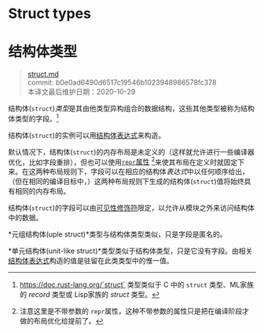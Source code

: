 # Struct types
# 结构体类型

>[struct.md](https://github.com/rust-lang/reference/blob/master/src/types/struct.md)\
>commit: b0e0ad6490d6517c19546b1023948986578fc378 \
>本译文最后维护日期：2020-10-29

结构体(`struct`)*类型*是其由他类型异构组合的数据结构，这些其他类型被称为结构体类型的字段。[^structtype]

结构体(`struct`)的实例可以用[结构体表达式][struct expression]来构造。

默认情况下，结构体(`struct`)的内存布局是未定义的（这样就允许进行一些编译器优化，比如字段重排），但也可以使用[`repr`属性][`repr` attribute] [^译者注]来使其布局在定义时就固定下来。在这两种布局规则下，字段可以在相应的结构体*表达式*中以任何顺序给出，（但在相同的编译目标中，）这两种布局规则下生成的结构体(`struct`)值将始终具有相同的内存布局。

结构体(`struct`)的字段可以由[可见性修饰符][visibility modifiers]限定，以允许从模块之外来访问结构体中的数据。

*元组结构体(uple struct)*类型与结构体类型类似，只是字段是匿名的。

*单元结构体(unit-like struct)*类型类似于结构体类型，只是它没有字段。由相关[结构体表达式][struct expression]构造的值是驻留在此类类型中的惟一值。

[^structtype]: https://doc.rust-lang.org/`struct` 类型类似于 C 中的 `struct` 类型、ML家族的 *record* 类型或 Lisp家族的 *struct* 类型。
[^译者注]: 注意这里是不带参数的 `repr`属性，这种不带参数的属性只是把在编译阶段才做的布局优化给提前了。

[`repr` attribute]: ../type-layout.md#representations
[struct expression]: ../expressions/struct-expr.md
[visibility modifiers]: ../visibility-and-privacy.md

<!-- 2020-11-3 -->
<!-- checked -->
